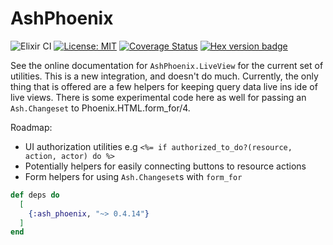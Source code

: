# AshPhoenix

![Elixir CI](https://github.com/ash-project/ash_phoenix/workflows/Ash%20CI/badge.svg)
[![License: MIT](https://img.shields.io/badge/License-MIT-yellow.svg)](https://opensource.org/licenses/MIT)
[![Coverage Status](https://coveralls.io/repos/github/ash-project/ash_phoenix/badge.svg?branch=main)](https://coveralls.io/github/ash-project/ash_phoenix?branch=main)
[![Hex version badge](https://img.shields.io/hexpm/v/ash_phoenix.svg)](https://hex.pm/packages/ash_phoenix)

See the online documentation for `AshPhoenix.LiveView` for the current set of utilities. This is a new integration, and doesn't do much. Currently, the only
thing that is offered are a few helpers for keeping query data live ins ide of live views. There is some experimental code here as well for passing an `Ash.Changeset` to Phoenix.HTML.form_for/4.

Roadmap:

- UI authorization utilities e.g `<%= if authorized_to_do?(resource, action, actor) do %>`
- Potentially helpers for easily connecting buttons to resource actions
- Form helpers for using `Ash.Changeset`s with `form_for`

```elixir
def deps do
  [
    {:ash_phoenix, "~> 0.4.14"}
  ]
end
```
